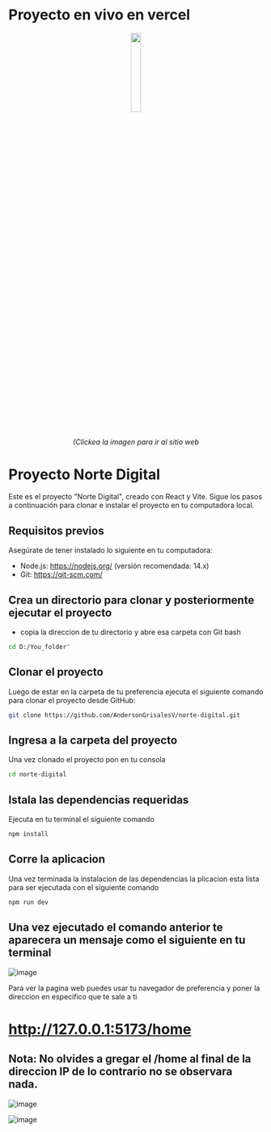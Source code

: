 # Proyecto en vivo en vercel

<div align="center">
    
   <a href='https://norte-digital.vercel.app/home'>
        <img src="https://user-images.githubusercontent.com/94204560/255455543-470e60d1-a123-4524-b289-4b32e7aaaba7.png" width=20% height=20%>
  </a>
<div align="center">
      <h6>(Clickea la imagen para ir al sitio web</h6> 
    </div>
 </div>



# Proyecto Norte Digital

Este es el proyecto "Norte Digital", creado con React y Vite. Sigue los pasos a continuación para clonar e instalar el proyecto en tu computadora local.

## Requisitos previos

Asegúrate de tener instalado lo siguiente en tu computadora:

- Node.js: https://nodejs.org/ (versión recomendada: 14.x)
- Git: https://git-scm.com/

## Crea un directorio para clonar y posteriormente ejecutar el proyecto

- copia la direccion de tu directorio y abre esa carpeta con Git bash

 ```bash
cd D:/You_folder"
```

## Clonar el proyecto

Luego de estar en la carpeta de tu preferencia ejecuta el siguiente comando para clonar el proyecto desde GitHub:

```bash
git clone https://github.com/AndersonGrisalesV/norte-digital.git
```

## Ingresa a la carpeta del proyecto

Una vez clonado el proyecto pon en tu consola

```bash
cd norte-digital
```

## Istala las dependencias requeridas

Ejecuta en tu terminal el siguiente comando

```bash
npm install
```

## Corre la aplicacion

Una vez terminada la instalacion de las dependencias la plicacion esta lista para ser ejecutada con el siguiente comando

```bash
npm run dev
```

## Una vez ejecutado el comando anterior te aparecera un mensaje como el siguiente en tu terminal

![image](https://github.com/AndersonGrisalesV/norte-digital/assets/94204560/8ca5f9c9-ae19-4e9d-b98c-8d47bd42e60a)


Para ver la pagina web puedes usar tu navegador de preferencia y poner la direccion en especifico que te sale a ti

# http://127.0.0.1:5173/home

## Nota: No olvides a gregar el /home al final de la direccion IP de lo contrario no se observara nada.

![image](https://github.com/AndersonGrisalesV/norte-digital/assets/94204560/d414e4fd-559c-4a8b-8cb2-2c53231bc894)


![image](https://github.com/AndersonGrisalesV/norte-digital/assets/94204560/7d79455e-4bef-456e-a51a-59c89dd79656)






